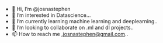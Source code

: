 - 👋 Hi, I’m @josnastephen
- 👀 I’m interested in Datascience...
- 🌱 I’m currently learning machine learning and deeplearning..
- 💞️ I’m looking to collaborate on .ml and dl projects..
- 📫 How to reach me .josnastephen@gmail.com..

<!---
josnastephen/josnastephen is a ✨ special ✨ repository because its `README.md` (this file) appears on your GitHub profile.
You can click the Preview link to take a look at your changes.
--->
